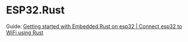 # ESP32.Rust
Guide: [Getting started with Embedded Rust on esp32 | Connect esp32 to WiFi using Rust](https://youtu.be/OAHeN4jMcQ0)
